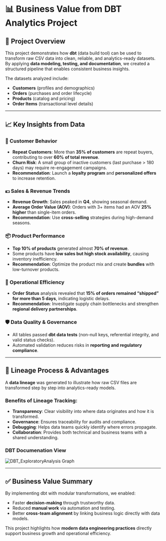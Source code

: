 # 📊 Business Value from DBT Analytics Project

## 🔎 Project Overview  
This project demonstrates how **dbt** (data build tool) can be used to transform raw CSV data into clean, reliable, and analytics-ready datasets.  
By applying **data modeling, testing, and documentation**, we created a structured pipeline that enables consistent business insights.  

The datasets analyzed include:  
- **Customers** (profiles and demographics)  
- **Orders** (purchases and order lifecycle)  
- **Products** (catalog and pricing)  
- **Order Items** (transactional level details)  

---

## 📈 Key Insights from Data  

### 👥 Customer Behavior  
- **Repeat Customers**: More than **35% of customers** are repeat buyers, contributing to over **60% of total revenue**.  
- **Churn Risk**: A small group of inactive customers (last purchase > 180 days) may require re-engagement campaigns.  
- **Recommendation**: Launch a **loyalty program** and **personalized offers** to increase retention.  

### 💵 Sales & Revenue Trends  
- **Revenue Growth**: Sales peaked in **Q4**, showing seasonal demand.  
- **Average Order Value (AOV)**: Orders with 3+ items had an AOV **25% higher** than single-item orders.  
- **Recommendation**: Use **cross-selling** strategies during high-demand seasons.  

### 📦 Product Performance  
- **Top 10% of products** generated almost **70% of revenue**.  
- Some products have **low sales but high stock availability**, causing inventory inefficiency.  
- **Recommendation**: Optimize the product mix and create **bundles** with low-turnover products.  

### 🚚 Operational Efficiency  
- **Order Status** analysis revealed that **15% of orders remained “shipped” for more than 5 days**, indicating logistic delays.  
- **Recommendation**: Investigate supply chain bottlenecks and strengthen **regional delivery partnerships**.  

### 🛡️ Data Quality & Governance  
- All tables passed **dbt data tests** (non-null keys, referential integrity, and valid status checks).  
- Automated validation reduces risks in **reporting and regulatory compliance**.  

---

## 🔗 Lineage Process & Advantages  

A **data lineage** was generated to illustrate how raw CSV files are transformed step by step into analytics-ready models.  

### Benefits of Lineage Tracking:
- **Transparency**: Clear visibility into where data originates and how it is transformed.  
- **Governance**: Ensures traceability for audits and compliance.  
- **Debugging**: Helps data teams quickly identify where errors propagate.  
- **Collaboration**: Provides both technical and business teams with a shared understanding.  

### DBT Documenation View  

![DBT_ExploratoryAnalysis Graph](imagens/DBT_ExploratoryAnalysis.png)

---

## ✅ Business Value Summary  

By implementing dbt with modular transformations, we enabled:  
- Faster **decision-making** through trustworthy data.  
- Reduced **manual work** via automation and testing.  
- Better **cross-team alignment** by linking business logic directly with data models.  

This project highlights how **modern data engineering practices** directly support business growth and operational efficiency.  
